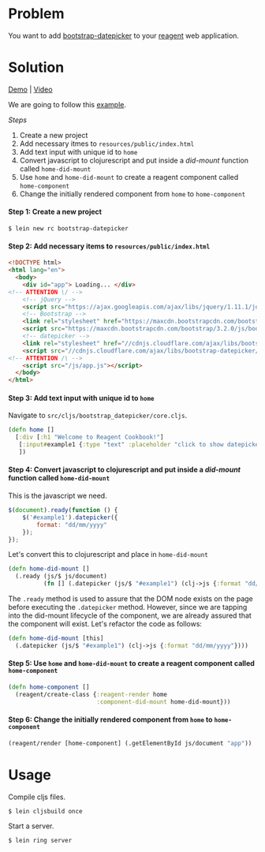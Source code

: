 # Problem

You want to add [bootstrap-datepicker](https://github.com/eternicode/bootstrap-datepicker) to your [reagent](https://github.com/reagent-project/reagent) web application.

# Solution

[Demo](http://rc-bootstrap-datepicker2.s3-website-us-west-1.amazonaws.com/) | [Video](https://www.youtube.com/watch?v=kSzb8YHZV9Q)

We are going to follow this [example](http://runnable.com/UmOlOZbXvZRqAABU/bootstrap-datepicker-example-text-input-with-specifying-date-format2).

*Steps*

1. Create a new project
2. Add necessary itmes to `resources/public/index.html`
3. Add text input with unique id to `home`
4. Convert javascript to clojurescript and put inside a *did-mount* function called `home-did-mount`
5. Use `home` and `home-did-mount` to create a reagent component called `home-component`
6. Change the initially rendered component from `home` to `home-component`

#### Step 1: Create a new project

```
$ lein new rc bootstrap-datepicker
```

#### Step 2: Add necessary items to `resources/public/index.html`

```html
<!DOCTYPE html>
<html lang="en">
  <body>
    <div id="app"> Loading... </div>
<!-- ATTENTION \/ -->
    <!-- jQuery -->
    <script src="https://ajax.googleapis.com/ajax/libs/jquery/1.11.1/jquery.min.js"></script>
    <!-- Bootstrap -->
    <link rel="stylesheet" href="https://maxcdn.bootstrapcdn.com/bootstrap/3.2.0/css/bootstrap.min.css">
    <script src="https://maxcdn.bootstrapcdn.com/bootstrap/3.2.0/js/bootstrap.min.js"></script>
    <!-- datepicker -->
    <link rel="stylesheet" href="//cdnjs.cloudflare.com/ajax/libs/bootstrap-datepicker/1.3.0/css/datepicker3.min.css">
    <script src="//cdnjs.cloudflare.com/ajax/libs/bootstrap-datepicker/1.3.0/js/bootstrap-datepicker.min.js"></script>
<!-- ATTENTION /\ -->
    <script src="/js/app.js"></script>
  </body>
</html>
```

#### Step 3: Add text input with unique id to `home`

Navigate to `src/cljs/bootstrap_datepicker/core.cljs`. 

```clojure
(defn home []
  [:div [:h1 "Welcome to Reagent Cookbook!"]
   [:input#example1 {:type "text" :placeholder "click to show datepicker"}]
   ])
```

#### Step 4: Convert javascript to clojurescript and put inside a *did-mount* function called `home-did-mount`

This is the javascript we need.

```javascript
$(document).ready(function () {
    $('#example1').datepicker({
        format: "dd/mm/yyyy"
    });
});
```

Let's convert this to clojurescript and place in `home-did-mount`

```clojure
(defn home-did-mount []
  (.ready (js/$ js/document) 
          (fn [] (.datepicker (js/$ "#example1") (clj->js {:format "dd/mm/yyyy"})))))
```

The `.ready` method is used to assure that the DOM node exists on the page before executing the `.datepicker` method. However, since we are tapping into the did-mount lifecycle of the component, we are already assured that the component will exist. Let's refactor the code as follows:

```clojure
(defn home-did-mount [this]
  (.datepicker (js/$ "#example1") (clj->js {:format "dd/mm/yyyy"})))
```

#### Step 5: Use `home` and `home-did-mount` to create a reagent component called `home-component`

```clojure
(defn home-component []
  (reagent/create-class {:reagent-render home
                         :component-did-mount home-did-mount}))
```

#### Step 6: Change the initially rendered component from `home` to `home-component`

```clojure
(reagent/render [home-component] (.getElementById js/document "app"))
```

# Usage

Compile cljs files.

```
$ lein cljsbuild once
```

Start a server.

```
$ lein ring server
```
